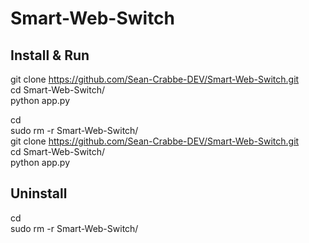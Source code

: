 # Smart-Web-Switch

<h2>Install & Run</h2>

git clone https://github.com/Sean-Crabbe-DEV/Smart-Web-Switch.git <br>
cd Smart-Web-Switch/ <br>
python app.py <br>

cd <br>
sudo rm -r Smart-Web-Switch/ <br>
git clone https://github.com/Sean-Crabbe-DEV/Smart-Web-Switch.git <br>
cd Smart-Web-Switch/ <br>
python app.py <br>

<h2>Uninstall</h2>

cd <br>
sudo rm -r Smart-Web-Switch/ <br>


